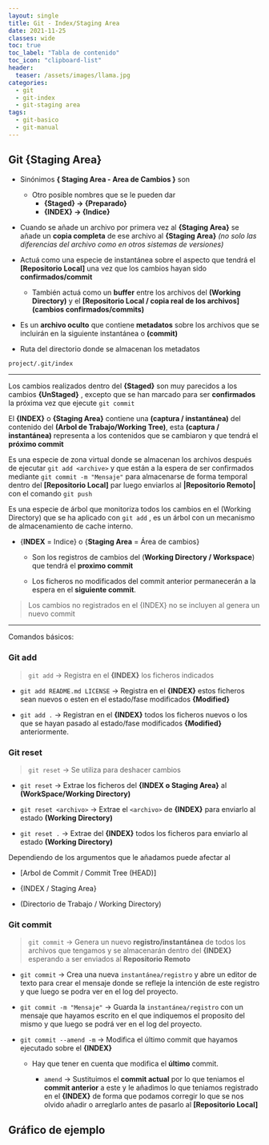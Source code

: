```yaml
---
layout: single
title: Git - Index/Staging Area
date: 2021-11-25
classes: wide
toc: true
toc_label: "Tabla de contenido"
toc_icon: "clipboard-list"
header:
  teaser: /assets/images/llama.jpg
categories:
  - git
  - git-index
  - git-staging area
tags:
  - git-basico
  - git-manual
---
```


## Git {Staging Area}

* Sinónimos **{ Staging Area - Area de Cambios }** son
  * Otro posible nombres que se le pueden dar
    * **{Staged} → {Preparado}**
    * **{INDEX} → {Indice}**

* Cuando se añade un archivo por primera vez al **{Staging Area}** se añade un **copia completa** de ese archivo al **{Staging Area}** *(no solo las diferencias del archivo como en otros sistemas de versiones)*

* Actuá como una especie de instantánea sobre el aspecto que tendrá el **[Repositorio Local]** una vez que los cambios hayan sido **confirmados/commit**
  * También actuá como un **buffer** entre los archivos del **(Working Directory)** y el **[Repositorio Local / copia real de los archivos]** **(cambios confirmados/commits)**

* Es un **archivo oculto** que contiene **metadatos** sobre los archivos que se incluirán en la siguiente instantánea o **(commit)**

* Ruta del directorio donde se almacenan los metadatos

```bash
project/.git/index
```

* * *

Los cambios realizados dentro del **{Staged}** son muy parecidos a los cambios **{UnStaged}** , excepto que se han marcado para ser **confirmados** la próxima vez que ejecute ``git commit``

El **{INDEX}** o **{Staging Area}** contiene una **(captura / instantánea)** del contenido del **(Arbol de Trabajo/Working Tree)**, esta **(captura / instantánea)** representa a los contenidos que se cambiaron y que tendrá el **próximo commit**

Es una especie de zona virtual donde se almacenan los archivos después de ejecutar ``git add <archive>`` y que están a la espera de ser confirmados mediante ``git commit -m "Mensaje"`` para almacenarse de forma temporal dentro del **[Repositorio Local]** par luego enviarlos al **|Repositorio Remoto|** con el comando ``git push``

Es una especie de árbol que monitoriza todos los cambios en el (Working Directory) que se ha aplicado con ``git add`` , es un árbol con un mecanismo de almacenamiento de cache interno.

* {**INDEX** = Indice} o {**Staging Area** = Área de cambios}
  
  * Son los registros de cambios del (**Working Directory / Workspace**) que tendrá el **proximo commit**

  * Los ficheros no modificados del commit anterior permanecerán a la espera en el **siguiente commit**.

> Los cambios no registrados en el {INDEX} no se incluyen al genera un nuevo commit

* * *

Comandos básicos:

### Git add

> `git add` → Registra en el **{INDEX}** los ficheros indicados

* `git add README.md LICENSE` → Registra en el **{INDEX}** estos ficheros sean nuevos o esten en el estado/fase modificados **{Modified}**

* `git add .` → Registran en el **{INDEX}** todos los ficheros nuevos o los que se hayan pasado al estado/fase modificados **{Modified}** anteriormente.

### Git reset

> `git reset` → Se utiliza para deshacer cambios

* `git reset` → Extrae los ficheros del **{INDEX o Staging Area}** al **(WorkSpace/Working Directory)**

* `git reset <archivo>` → Extrae el ``<archivo>`` de **{INDEX}** para enviarlo al estado **(Working Directory)**

* `git reset .` → Extrae del **{INDEX}** todos los ficheros para enviarlo al estado **(Working Directory)**

Dependiendo de los argumentos que le añadamos puede afectar al

* [Arbol de Commit / Commit Tree (HEAD)]

* {INDEX / Staging Area}

* (Directorio de Trabajo / Working Directory)

### Git commit

> `git commit` → Genera un nuevo **registro/instantánea** de todos los archivos que tengamos y se almacenarán dentro del **{INDEX}** esperando a ser enviados al **Repositorio Remoto**

* `git commit` → Crea una nueva ``instantánea/registro`` y abre un editor de texto para crear el mensaje donde se refleje la intención de este registro y que luego se podra ver en el log del proyecto.  

* `git commit -m "Mensaje"` → Guarda la ``instantánea/registro`` con un mensaje que hayamos escrito en el que indiquemos el proposito del mismo y que luego se podrá ver en el log del proyecto.

* `git commit --amend -m` → Modifica el último commit que hayamos ejecutado sobre el **{INDEX}**

  * Hay que tener en cuenta que modifica el **último** commit.

    * ``amend`` → Sustituimos el **commit actual** por lo que teniamos el **commit anterior** a este y le añadimos lo que teniamos registrado en el **{INDEX}** de forma que podamos corregir lo que se nos olvido añadir o arreglarlo antes de pasarlo al **[Repositorio Local]**

## Gráfico de ejemplo
